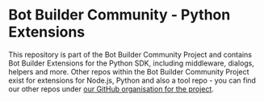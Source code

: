 # Bot Builder Community - Python Extensions

This repository is part of the Bot Builder Community Project and contains Bot Builder Extensions for the Python SDK, including middleware, dialogs, helpers and more. Other repos within the Bot Builder Community Project exist for extensions for Node.js, Python and also a tool repo - you can find our other repos under [our GitHub organisation for the project](www.github.com/BotBuilderCommunity).  
